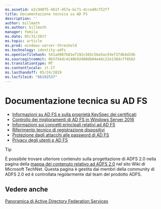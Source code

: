 ```yaml
---
ms.assetid: e2c940f5-4b1f-457a-bc71-dcced0c752f7
title: Documentazione tecnica su AD FS
description: ''
author: billmath
ms.author: billmath
manager: femila
ms.date: 05/31/2017
ms.topic: article
ms.prod: windows-server-threshold
ms.technology: identity-adfs
ms.openlocfilehash: 541ad987b81e7192c565c5be5ac93ef37db4d19b
ms.sourcegitcommit: 0b5fd4dc4148b92480db04e4dc22e139dcff8582
ms.translationtype: MT
ms.contentlocale: it-IT
ms.lasthandoff: 05/24/2019
ms.locfileid: "66192537"
---
```

# <a name="ad-fs-technical-reference"></a>Documentazione tecnica su AD FS


- [Informazioni su AD FS e sulla proprietà KeySpec dei certificati](../ad-fs/technical-reference/AD-FS-and-KeySpec-Property.md)
- [Controllo dei miglioramenti di AD FS in Windows Server 2016](../ad-fs/technical-reference/auditing-enhancements-to-ad-fs-in-windows-server.md)
-   [Informazioni sui concetti principali relativi ad AD FS](../ad-fs/technical-reference/Understanding-Key-AD-FS-Concepts.md)
-   [Riferimento tecnico di registrazione dispositivi](../ad-fs/technical-reference/Device-Registration-Technical-Reference.md)
-   [Protezione dagli attacchi alle password di AD FS](../ad-fs/technical-reference/ad-fs-password-protection.md)
-   [Privacy degli utenti e AD FS](../ad-fs/technical-reference/GDPR-and-AD-FS-Compliance.md)

> [!TIP]
> È possibile trovare ulteriore contenuto sulla progettazione di ADFS 2.0 nella pagina della [mappa del contenuto relativo ad ADFS 2.0](https://social.technet.microsoft.com/wiki/contents/articles/2735.ad-fs-2-0-content-map.aspx) nel sito Wiki di Microsoft TechNet. Questa pagina è gestita dai membri della community di ADFS 2.0 ed è controllata regolarmente dal team del prodotto ADFS.

## <a name="see-also"></a>Vedere anche
[Panoramica di Active Directory Federation Services](AD-FS-2016-Overview.md)



